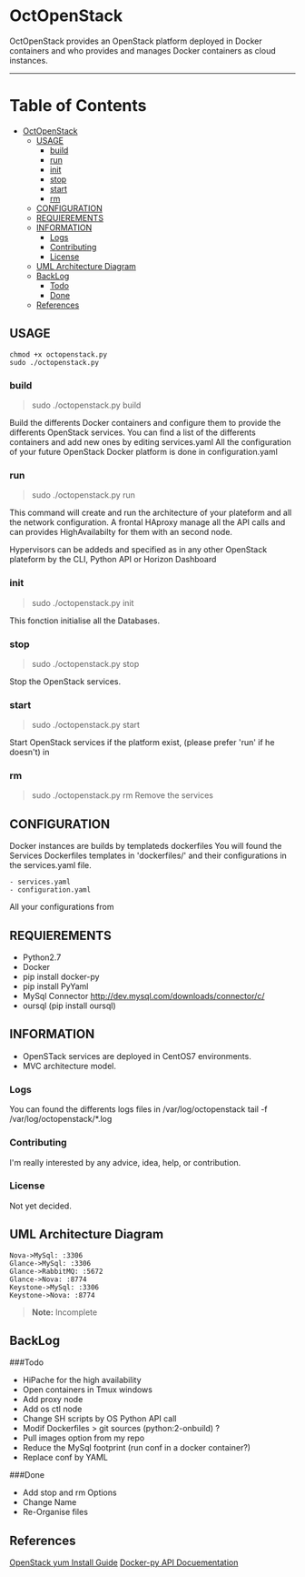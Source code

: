 OctOpenStack
============

OctOpenStack provides an OpenStack platform deployed in Docker containers and who provides and manages Docker containers as cloud instances.

----------

Table of Contents
=================

  * [OctOpenStack](#octopenstack)
    * [USAGE](#usage)
      * [build](#build)
      * [run](#run)
      * [init](#init)
      * [stop](#stop)
      * [start](#start)
      * [rm](#rm)
    * [CONFIGURATION](#configuration)
    * [REQUIEREMENTS](#requierements)
    * [INFORMATION](#information)
      * [Logs](#logs)
      * [Contributing](#contributing)
      * [License](#license)
    * [UML Architecture Diagram](#uml-architecture-diagram)
    * [BackLog](#backlog)
      * [Todo](#todo)
      * [Done](#done)
    * [References](#references)


USAGE
------
	chmod +x octopenstack.py
	sudo ./octopenstack.py

### build
> sudo ./octopenstack.py build

Build the differents Docker containers and configure them to provide the differents OpenStack services.
You can find a list of the differents containers and add new ones by editing services.yaml
All the configuration of your future OpenStack Docker platform is done in configuration.yaml

### run
> sudo ./octopenstack.py run

This command will create and run the architecture of your plateform and all the network configuration.
A frontal HAproxy manage all the API calls and can provides HighAvailabilty for them with an second node.

Hypervisors can be addeds and specified as in any other OpenStack plateform by the CLI, Python API or Horizon Dashboard

### init
> sudo ./octopenstack.py init

This fonction initialise all the Databases.

### stop
> sudo ./octopenstack.py stop

Stop the OpenStack services.

### start
> sudo ./octopenstack.py start

Start OpenStack services if the platform exist, (please prefer 'run' if he doesn't)
in

### rm
> sudo ./octopenstack.py rm
Remove the services


CONFIGURATION
-------------
Docker instances are builds by templateds dockerfiles
You will found the Services Dockerfiles templates in 'dockerfiles/' and their configurations in the services.yaml file.

	- services.yaml
	- configuration.yaml

All your configurations from 


REQUIEREMENTS
-------------
- Python2.7
- Docker
- pip install docker-py
- pip install PyYaml
- MySql Connector http://dev.mysql.com/downloads/connector/c/
- oursql (pip install oursql)


INFORMATION
-----------
- OpenSTack services are deployed in CentOS7 environments.
- MVC architecture model.

### Logs
You can found the differents logs files in /var/log/octopenstack
	tail -f /var/log/octopenstack/*.log

### Contributing
I'm really interested by any advice, idea, help, or contribution.

### License
Not yet decided.

UML Architecture Diagram
------------------------
```sequence
Nova->MySql: :3306
Glance->MySql: :3306
Glance->RabbitMQ: :5672
Glance->Nova: :8774
Keystone->MySql: :3306
Keystone->Nova: :8774
```
> **Note:** Incomplete

BackLog
-------
###Todo
- HiPache for the high availability
- Open containers in Tmux windows
- Add proxy node
- Add os ctl node
- Change SH scripts by OS Python API call
- Modif Dockerfiles > git sources (python:2-onbuild) ?
- Pull images option from my repo
- Reduce the MySql footprint (run conf in a docker container?)
- Replace conf by YAML

###Done
- Add stop and rm Options
- Change Name
- Re-Organise files


References
----------
[OpenStack yum Install Guide](http://docs.openstack.org/icehouse/install-guide/install/yum/content/)
[Docker-py API Docuementation](https://github.com/docker/docker-py/blob/master/README.md)

